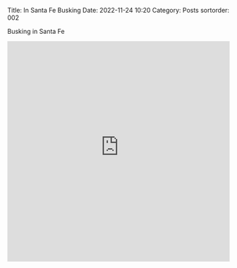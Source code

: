 Title: In Santa Fe Busking
Date: 2022-11-24 10:20
Category: Posts
sortorder: 002

Busking in Santa Fe

<iframe width="100%" height="500" src="https://www.youtube-nocookie.com/embed/lk_oyiNdFVE?rel=0" title="YouTube video player" frameborder="0" allow="accelerometer; autoplay; clipboard-write; encrypted-media; gyroscope; picture-in-picture" allowfullscreen></iframe>
